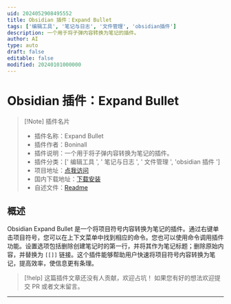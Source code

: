 ```yaml
---
uid: 2024052908495552
title: Obsidian 插件：Expand Bullet
tags: ['编辑工具', '笔记与日志', '文件管理', 'obsidian插件']
description: 一个用于将子弹内容转换为笔记的插件。
author: AI
type: auto
draft: false
editable: false
modified: 20240101000000
---
```


# Obsidian 插件：Expand Bullet

> [!Note] 插件名片
> - 插件名称：Expand Bullet
> - 插件作者：Boninall
> - 插件说明：一个用于将子弹内容转换为笔记的插件。
> - 插件分类：[' 编辑工具 ', ' 笔记与日志 ', ' 文件管理 ', 'obsidian 插件 ']
> - 项目地址：[点我访问](https://github.com/Quorafind/Obsidian-Expand-Bullet)
> - 国内下载地址：[下载安装](https://pkmer.cn/products/plugin/pluginMarket/?obsidian-expand-bullet)
> - 自述文件：[Readme](https://ghproxy.net/https://raw.githubusercontent.com/Quorafind/Obsidian-Expand-Bullet/master/README.md)

## 概述

Obsidian Expand Bullet 是一个将项目符号内容转换为笔记的插件。通过右键单击项目符号，您可以在上下文菜单中找到相应的命令。您也可以使用命令调用插件功能。设置选项包括删除创建笔记时的第一行，并将其作为笔记标题；删除原始内容，并替换为 `[[]]` 链接。这个插件能够帮助用户快速将项目符号内容转换为笔记，提高效率，使信息更有条理。

> [!help]
> 这篇插件文章还没有人贡献，欢迎占坑！
> 如果您有好的想法欢迎提交 PR 或者文末留言。

---



